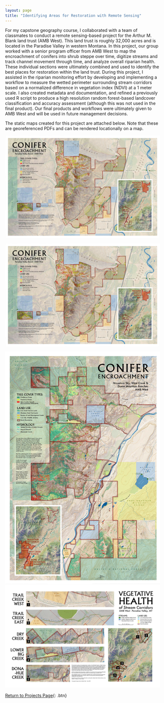 ```yaml
---
layout: page
title: "Identifying Areas for Restoration with Remote Sensing"
---
```


For my capstone geography course, I collaborated with a team of classmates to conduct a remote sensing-based project for the Arthur M. Blank land trust (AMB West). This land trust is roughly 32,000 acres and is located in the Paradise Valley in western Montana. In this project, our group worked with a senior program officer from AMB West to map the encroachment of conifers into shrub steppe over time, digitize streams and track channel movement through time, and analyze overall riparian health. These individual sections were ultimately combined and used to identify the best places for restoration within the land trust. During this project, I assisted in the riparian monitoring effort by developing and implementing a workflow to measure the wetted perimeter surrounding stream corridors based on a normalized difference in vegetation index (NDVI) at a 1 meter scale. I also created metadata and documentation, and refined a previously used R script to produce a high resolution random forest-based landcover classification and accuracy assessment (although this was not used in the final product). Our final products and workflows were ultimately given to AMB West and will be used in future management decisions. 

The static maps created for this project are attached below. Note that these are georeferenced PDFs and can be rendered locationally on a map. 


<img src="photos/North_Conifer_Encroachment_Geo.jpg" alt="North Conifer Encroachment" width="800"/>

![screenshot](photos/North_Conifer_Encroachment_Geo.jpg)



<img src="photos/South_Conifer_Encroach_Geo.jpg" alt="South Conifer Encroachment" width="800"/>


<img src="photos/Stream_Corridors&Health.jpg" alt="Stream Corridors and Health" width="800"/>

[Return to Projects Page](projects.md){: .btn}
